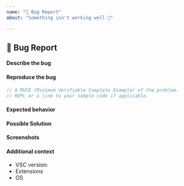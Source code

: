```yaml
---
name: "🧱 Bug Report"
about: "Something isn't working well 🚨"

---
```


## 🧱 Bug Report

#### Describe the bug

<!-- A clear and concise description of what the bug is. -->

#### Reproduce the bug

```ts
// A MVCE (Minimum Verifiable Complete Example) of the problem.
// REPL or a link to your sample code if applicable.
```

#### Expected behavior

<!-- A clear & concise description of what you expected to happen. -->

#### Possible Solution

<!-- Only if you have suggestions on a fix for the bug. -->

#### Screenshots

<!-- Add screenshots to help explaining. If a screenshot is not provided, the issue will be closed. -->

#### Additional context

<!-- Add any other context about the problem here (, , ...). -->
<!-- Use https://stackoverflow.com/a/49398449 to grab the extension list. -->
- VSC version:
- Extensions
- OS
